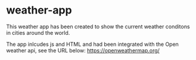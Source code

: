 # weather-app
This weather app has been created to show the current weather conditons in cities around the world.

The app inlcudes js and HTML and had been integrated with the Open weather api, see the URL below:
https://openweathermap.org/

